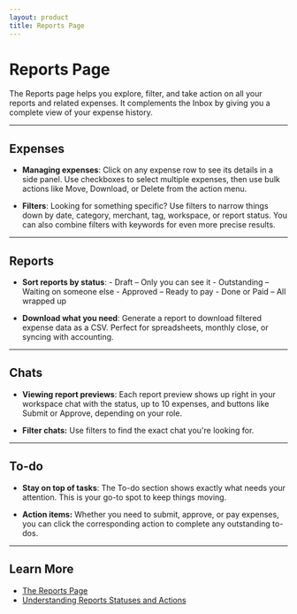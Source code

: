 ```yaml
---
layout: product
title: Reports Page
---
```


# Reports Page

The Reports page helps you explore, filter, and take action on all your reports and related expenses. It complements the Inbox by giving you a complete view of your expense history.

---

## Expenses

- **Managing expenses**: Click on any expense row to see its details in a side panel. Use checkboxes to select multiple expenses, then use bulk actions like Move, Download, or Delete from the action menu.

- **Filters**: Looking for something specific? Use filters to narrow things down by date, category, merchant, tag, workspace, or report status. You can also combine filters with keywords for even more precise results.

---

## Reports

- **Sort reports by status**:
      - Draft – Only you can see it
      - Outstanding – Waiting on someone else
      - Approved – Ready to pay
      - Done or Paid – All wrapped up

- **Download what you need**: Generate a report to download filtered expense data as a CSV. Perfect for spreadsheets, monthly close, or syncing with accounting.

---

## Chats

- **Viewing report previews**: Each report preview shows up right in your workspace chat with the status, up to 10 expenses, and buttons like Submit or Approve, depending on your role.

- **Filter chats:** Use filters to find the exact chat you're looking for. 

---

## To-do

- **Stay on top of tasks**: The To-do section shows exactly what needs your attention. This is your go-to spot to keep things moving.

- **Action items:** Whether you need to submit, approve, or pay expenses, you can click the corresponding action to complete any outstanding to-dos. 

---

## Learn More

- [The Reports Page](https://help.expensify.com/articles/new-expensify/reports-and-expenses/Getting-Started-with-the-Reports-Page)
- [Understanding Reports Statuses and Actions](https://help.expensify.com/articles/new-expensify/reports-and-expenses/Understanding-Report-Statuses-and-Actions)
